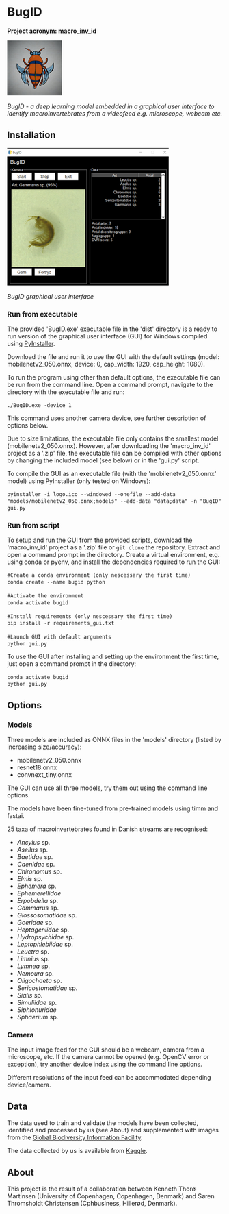 # BugID

**Project acronym: macro_inv_id**

![](https://github.com/KennethTM/macro_inv_id/blob/main/logo.png)

*BugID - a deep learning model embedded in a graphical user interface to identify macroinvertebrates from a videofeed e.g. microscope, webcam etc.*

## Installation

![](https://github.com/KennethTM/macro_inv_id/blob/main/screenshot.png)

*BugID graphical user interface*

### Run from executable

The provided 'BugID.exe' executable file in the 'dist' directory is a ready to run version of the graphical user interface (GUI) for Windows compiled using [PyInstaller](https://github.com/pyinstaller/pyinstaller). 

Download the file and run it to use the GUI with the default settings (model: mobilenetv2_050.onnx, device: 0, cap_width: 1920, cap_height: 1080). 

To run the program using other than default options, the executable file can be run from the command line. Open a command prompt, navigate to the directory with the executable file and run:

```
./BugID.exe -device 1
```

This command uses another camera device, see further description of options below. 

Due to size limitations, the executable file only contains the smallest model (mobilenetv2_050.onnx). However, after downloading the 'macro_inv_id' project as a '.zip' file, the executable file can be compiled with other options by changing the included model (see below) or in the 'gui.py' script.

To compile the GUI as an executable file (with the 'mobilenetv2_050.onnx' model) using PyInstaller (only tested on Windows):

```
pyinstaller -i logo.ico --windowed --onefile --add-data "models/mobilenetv2_050.onnx;models" --add-data "data;data" -n "BugID" gui.py
```

### Run from script

To setup and run the GUI from the provided scripts, download the 'macro_inv_id' project as a '.zip' file or `git clone` the repository. Extract and open a command prompt in the directory. Create a virtual environment, e.g. using conda or pyenv, and install the dependencies required to run the GUI:

```
#Create a conda environment (only nescessary the first time)
conda create --name bugid python

#Activate the environment
conda activate bugid

#Install requirements (only nescessary the first time)
pip install -r requirements_gui.txt

#Launch GUI with default arguments
python gui.py
```

To use the GUI after installing and setting up the environment the first time, just open a command prompt in the directory:

```
conda activate bugid
python gui.py
```

## Options

### Models

Three models are included as ONNX files in the 'models' directory (listed by increasing size/accuracy):

* mobilenetv2_050.onnx
* resnet18.onnx
* convnext_tiny.onnx

The GUI can use all three models, try them out using the command line options.

The models have been fine-tuned from pre-trained models using timm and fastai. 

25 taxa of macroinvertebrates found in Danish streams are recognised:

* *Ancylus* sp.
* *Asellus* sp.
* *Baetidae* sp.
* *Caenidae* sp.
* *Chironomus* sp.
* *Elmis* sp.
* *Ephemera* sp.
* *Ephemerellidae*
* *Erpobdella* sp.
* *Gammarus* sp.
* *Glossosomatidae* sp.
* *Goeridae* sp.
* *Heptageniidae* sp.
* *Hydropsychidae* sp.
* *Leptophlebiidae* sp.
* *Leuctra* sp.
* *Limnius* sp.
* *Lymnea* sp.
* *Nemoura* sp.
* *Oligochaeta* sp.
* *Sericostomatidae* sp.
* *Sialis* sp.
* *Simuliidae* sp.
* *Siphlonuridae*
* *Sphaerium* sp.

### Camera

The input image feed for the GUI should be a webcam, camera from a microscope, etc. If the camera cannot be opened (e.g. OpenCV error or exception), try another device index using the command line options.

Different resolutions of the input feed can be accommodated depending device/camera.

## Data

The data used to train and validate the models have been collected, identified and processed by us (see About) and supplemented with images from the [Global Biodiversity Information Facility](https://www.gbif.org/composition/57twunvM3vrUotO12WDNgc/what-is-gbif).

The data collected by us is available from [Kaggle](https://www.kaggle.com/datasets/kennethtm/stream-macroinvertebrates).

## About

This project is the result of a collaboration between Kenneth Thorø Martinsen (University of Copenhagen, Copenhagen, Denmark) and Søren Thromsholdt Christensen (Cphbusiness, Hillerød, Denmark).
